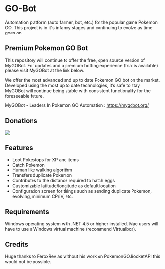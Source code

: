 # GO-Bot
Automation platform (auto farmer, bot, etc.) for the popular game Pokemon GO. This project is in it's infancy stages and continuing to evolve as time goes on.

## Premium Pokemon GO Bot
This repository will continue to offer the free, open source version of MyGOBot. For updates and a premium botting experience (trial is available) please visit MyGOBot at the link below.

We offer the most advanced and up to date Pokemon GO bot on the market. Developed using the most up to date technologies, it’s safe to stay MyGOBot will continue being stable with consistent functionality for the foreseeable future.

MyGOBot - Leaders In Pokemon GO Automation : https://mygobot.org/

## Donations
[![](https://www.paypalobjects.com/en_US/i/btn/btn_donateCC_LG.gif)](https://www.paypal.com/cgi-bin/webscr?cmd=_s-xclick&hosted_button_id=3WXQX4UE94MWY)

## Features
- Loot Pokestops for XP and items
- Catch Pokemon
- Human like walking algorithm
- Transfers duplicate Pokemon
- Contributes to the distance required to hatch eggs
- Customizable latitude/longitude as default location
- Configuration screen for things such as sending duplicate Pokemon, evolving, minimum CP/IV, etc.

## Requirements
Windows operating system with .NET 4.5 or higher installed. Mac users will have to use a Windows virtual machine (recommend Virtualbox).

## Credits
Huge thanks to FeroxRev as without his work on PokemonGO.RocketAPI this would not be possible.
